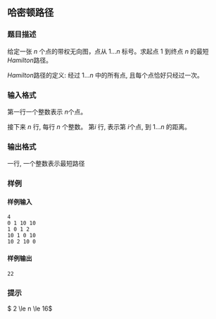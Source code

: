 ## 哈密顿路径

### 题目描述

给定一张 $n$ 个点的带权无向图，点从 $1 \dots n$ 标号。求起点 $1$ 到终点 $n$ 的最短$Hamilton$路径。

$Hamilton$路径的定义: 经过 $1 \dots n$ 中的所有点, 且每个点恰好只经过一次。

### 输入格式

第一行一个整数表示 $n$个点。 

接下来 $n$ 行, 每行 $n$ 个整数。 第$i$ 行, 表示第 $i$个点, 到 $1 \dots n$ 的距离。 

### 输出格式

一行, 一个整数表示最短路径

### 样例

#### 样例输入

```
4
0 1 10 10
1 0 1 2
10 1 0 10
10 2 10 0
```

#### 样例输出

```
22
```

### 提示
 
$ 2 \le n \le 16$
